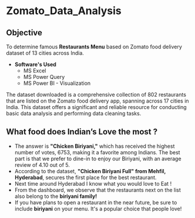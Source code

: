 # Zomato_Data_Analysis
## **Objective**

To determine famous **Restaurants Menu** based on Zomato food delivery dataset of 13 cities across India.

- **Software's Used**
    - MS Excel
    - MS Power Query
    - MS Power BI - Visualization

The dataset downloaded is a comprehensive collection of 802 restaurants that are listed on the Zomato food delivery app, spanning across 17 cities in India. This dataset offers a significant and reliable resource for conducting basic data analysis and performing data cleaning tasks.

## What food does Indian’s Love the most ?

- The answer is **"Chicken Biriyani,"** which has received the highest number of votes, 6753, making it a favorite among Indians. The best part is that we prefer to dine-in to enjoy our Biriyani, with an average review of 4.10 out of 5.
- According to the dataset, **"Chicken Biriyani Full" from Mehfil, Hyderabad**, secures the first place for the best restaurant.
- Next time around Hyderabad I know what you would love to Eat !
- From the dashboard, we observe that the restaurants next on the list also belong to the **biriyani family!**
- If you have plans to open a restaurant in the near future, be sure to include **biriyani** on your menu. It's a popular choice that people love!
